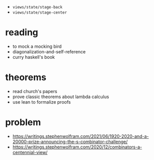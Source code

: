 - `views/state/stage-back`
- `views/state/stage-center`

# reading

- to mock a mocking bird
- diagonalization-and-self-reference
- curry haskell's book

# theorems

- read church's papers
- prove classic theorems about lambda calculus
- use lean to formalize proofs

# problem

- https://writings.stephenwolfram.com/2021/06/1920-2020-and-a-20000-prize-announcing-the-s-combinator-challenge/
- https://writings.stephenwolfram.com/2020/12/combinators-a-centennial-view/
